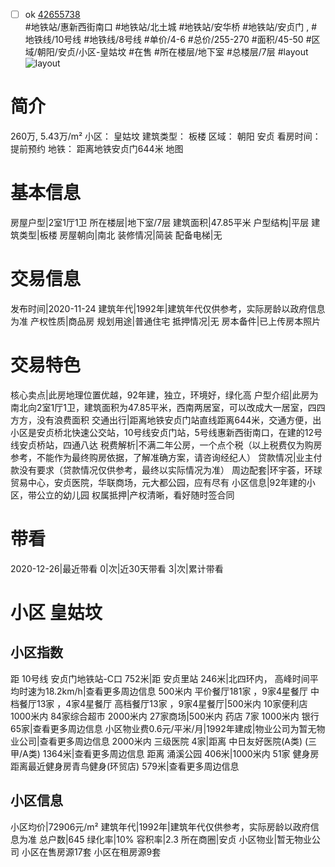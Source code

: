 - [ ] ok [42655738](https://bj.5i5j.com/ershoufang/42655738.html)  
 #地铁站/惠新西街南口 #地铁站/北土城 #地铁站/安华桥 #地铁站/安贞门 ,  #地铁线/10号线 #地铁线/8号线
#单价/4-6 #总价/255-270 #面积/45-50   #区域/朝阳/安贞/小区-皇姑坟 #在售 #所在楼层/地下室 #总楼层/7层 #layout 
![layout](http://image2a.5i5j.com/bdir/layout/ff71abc6bce940ef926ae5847a09f447.png_P5.jpg) 
# 简介 
 260万,  5.43万/m² 
小区： 皇姑坟
建筑类型： 板楼
区域： 朝阳 安贞
看房时间： 提前预约
地铁： 距离地铁安贞门644米 地图
# 基本信息 
 房屋户型|2室1厅1卫
所在楼层|地下室/7层
建筑面积|47.85平米
户型结构|平层
建筑类型|板楼
房屋朝向|南北
装修情况|简装
配备电梯|无
# 交易信息 
 发布时间|2020-11-24
建筑年代|1992年|建筑年代仅供参考，实际房龄以政府信息为准
产权性质|商品房
规划用途|普通住宅
抵押情况|无
房本备件|已上传房本照片
# 交易特色 
 核心卖点|此房地理位置优越，92年建，独立，环境好，绿化高
户型介绍|此房为南北向2室1厅1卫，建筑面积为47.85平米，西南两居室，可以改成大一居室，四四方方，没有浪费面积
交通出行|距离地铁安贞门站直线距离644米，交通方便，出小区是安贞桥北快速公交站，10号线安贞门站，5号线惠新西街南口，在建的12号线安贞桥站，四通八达
税费解析|不满二年公房，一个点个税（以上税费仅为购房参考，不能作为最终购房依据，了解准确方案，请咨询经纪人）
贷款情况|业主付款没有要求（贷款情况仅供参考，最终以实际情况为准）
周边配套|环宇荟，环球贸易中心，安贞医院，华联商场，元大都公园，应有尽有
小区信息|92年建的小区，带公立的幼儿园
权属抵押|产权清晰，看好随时签合同
# 带看 
 2020-12-26|最近带看	 0|次|近30天带看	 3|次|累计带看
# 小区 皇姑坟
## 小区指数 
 距 10号线 安贞门地铁站-C口 752米|距 安贞里站 246米|北四环内， 高峰时间平均时速为18.2km/h|查看更多周边信息
500米内 平价餐厅181家 ，9家4星餐厅
中档餐厅13家 ，4家4星餐厅
高档餐厅13家 ，9家4星餐厅|500米内 10家便利店
1000米内 84家综合超市
2000米内 27家商场|500米内 药店 7家
1000米内 银行 65家|查看更多周边信息
小区物业费0.6元/平米/月|1992年建成|物业公司为暂无物业公司|查看更多周边信息
2000米内 三级医院 4家|距离 中日友好医院(A类) (三甲/A类) 1364米|查看更多周边信息
距离 涌溪公园 406米|1000米内 51家 健身房
距离最近健身房青鸟健身(环贸店) 579米|查看更多周边信息
## 小区信息 
 小区均价|72906元/m²
建筑年代|1992年|建筑年代仅供参考，实际房龄以政府信息为准
总户数|645
绿化率|10%
容积率|2.3
所在商圈|安贞
小区物业|暂无物业公司
小区在售房源17套
小区在租房源9套
